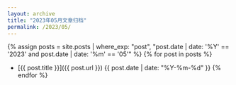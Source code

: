 ```yaml
---
layout: archive
title: "2023年05月文章归档"
permalink: /2023/05/
---
```


{% assign posts = site.posts | where_exp: "post", "post.date | date: '%Y' == '2023' and post.date | date: '%m' == '05'" %}
{% for post in posts %}
- [{{ post.title }}]({{ post.url }}) <span>{{ post.date | date: "%Y-%m-%d" }}</span>
{% endfor %}
